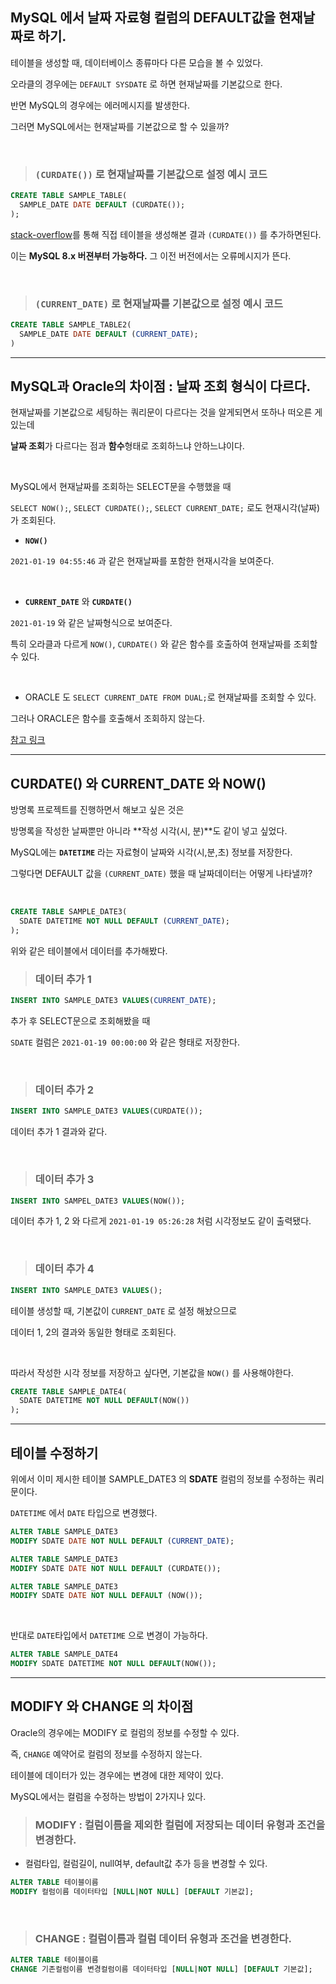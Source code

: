##  MySQL 에서 날짜 자료형 컬럼의 DEFAULT값을 현재날짜로 하기.

테이블을 생성할 때, 데이터베이스 종류마다 다른 모습을 볼 수 있었다.

오라클의 경우에는 `DEFAULT SYSDATE` 로 하면 현재날짜를 기본값으로 한다.

반면 MySQL의 경우에는 에러메시지를 발생한다.

그러면 MySQL에서는 현재날짜를 기본값으로 할 수 있을까?

<br>

> ###  **`(CURDATE())`** 로 현재날짜를 기본값으로 설정 예시 코드

```sql
CREATE TABLE SAMPLE_TABLE(
  SAMPLE_DATE DATE DEFAULT (CURDATE());
);
```

[stack-overflow](https://stackoverflow.com/questions/20461030/current-date-curdate-not-working-as-default-date-value)를 통해 직접 테이블을 생성해본 결과 `(CURDATE())` 를 추가하면된다.

이는 **MySQL 8.x 버젼부터 가능하다.** 그 이전 버전에서는 오류메시지가 뜬다.

<br>

> ### **`(CURRENT_DATE)`** 로 현재날짜를 기본값으로 설정 예시 코드

```sql
CREATE TABLE SAMPLE_TABLE2(
  SAMPLE_DATE DATE DEFAULT (CURRENT_DATE);
)
```

<hr>

## MySQL과 Oracle의 차이점 : 날짜 조회 형식이 다르다.

현재날짜를 기본값으로 세팅하는 쿼리문이 다르다는 것을 알게되면서 또하나 떠오른 게 있는데

**날짜 조회**가 다르다는 점과 **함수**형태로 조회하느냐 안하느냐이다.

<br>

MySQL에서 현재날짜를 조회하는 SELECT문을 수행했을 때

`SELECT NOW();`, `SELECT CURDATE();`, `SELECT CURRENT_DATE;` 로도 현재시각(날짜)가 조회된다.

- **`NOW()`**

`2021-01-19 04:55:46` 과 같은 현재날짜를 포함한 현재시각을 보여준다.

<br>

- **`CURRENT_DATE`** 와 **`CURDATE()`**

`2021-01-19` 와 같은 날짜형식으로 보여준다.

특히 오라클과 다르게 `NOW()`, `CURDATE()` 와 같은 함수를 호출하여 현재날짜를 조회할 수 있다.

<br>

- ORACLE 도 `SELECT CURRENT_DATE FROM DUAL;`로 현재날짜를 조회할 수 있다.

그러나 ORACLE은 함수를 호출해서 조회하지 않는다.


[참고 링크](https://stackoverflow.com/questions/20461030/current-date-curdate-not-working-as-default-date-value)


<hr>

## CURDATE() 와 CURRENT_DATE 와 NOW()

방명록 프로젝트를 진행하면서 해보고 싶은 것은

방명록을 작성한 날짜뿐만 아니라 **작성 시각(시, 분)**도 같이 넣고 싶었다.

MySQL에는 **`DATETIME`** 라는 자료형이 날짜와 시각(시,분,초) 정보를 저장한다.

그렇다면 DEFAULT 값을 `(CURRENT_DATE)` 했을 때 날짜데이터는 어떻게 나타낼까?


<br>

```sql
CREATE TABLE SAMPLE_DATE3(
  SDATE DATETIME NOT NULL DEFAULT (CURRENT_DATE);
);
```

위와 같은 테이블에서 데이터를 추가해봤다.

> ### 데이터 추가 1

```sql
INSERT INTO SAMPLE_DATE3 VALUES(CURRENT_DATE);
```

추가 후 SELECT문으로 조회해봤을 때

`SDATE` 컬럼은 `2021-01-19 00:00:00` 와 같은 형태로 저장한다.

<br>

> ### 데이터 추가 2

```sql
INSERT INTO SAMPLE_DATE3 VALUES(CURDATE());
```

데이터 추가 1 결과와 같다.

<br>

> ### 데이터 추가 3

```sql
INSERT INTO SAMPEL_DATE3 VALUES(NOW());
```

데이터 추가 1, 2 와 다르게 `2021-01-19 05:26:28` 처럼 시각정보도 같이 출력됐다.

<br>

> ### 데이터 추가 4

```sql
INSERT INTO SAMPLE_DATE3 VALUES();
```

테이블 생성할 때, 기본값이 `CURRENT_DATE` 로 설정 해놨으므로

데이터 1, 2의 결과와 동일한 형태로 조회된다.


<br>

따라서 작성한 시각 정보를 저장하고 싶다면, 기본값을 `NOW()` 를 사용해야한다.

```SQL
CREATE TABLE SAMPLE_DATE4(
  SDATE DATETIME NOT NULL DEFAULT(NOW())
);
```

<hr>

## 테이블 수정하기

위에서 이미 제시한 테이블 SAMPLE_DATE3 의 **SDATE** 컬럼의 정보를 수정하는 쿼리문이다.

`DATETIME` 에서 `DATE` 타입으로 변경했다.

```sql
ALTER TABLE SAMPLE_DATE3
MODIFY SDATE DATE NOT NULL DEFAULT (CURRENT_DATE);
```

```SQL
ALTER TABLE SAMPLE_DATE3
MODIFY SDATE DATE NOT NULL DEFAULT (CURDATE());
```

```sql
ALTER TABLE SAMPLE_DATE3
MODIFY SDATE DATE NOT NULL DEFAULT (NOW());
```

<br>

반대로 `DATE`타입에서 `DATETIME` 으로 변경이 가능하다.

```sql
ALTER TABLE SAMPLE_DATE4
MODIFY SDATE DATETIME NOT NULL DEFAULT(NOW());
```

<hr>

## MODIFY 와 CHANGE 의 차이점

Oracle의 경우에는 MODIFY 로 컬럼의 정보를 수정할 수 있다.

즉, `CHANGE` 예약어로 컬럼의 정보를 수정하지 않는다.

테이블에 데이터가 있는 경우에는 변경에 대한 제약이 있다.


MySQL에서는 컬럼을 수정하는 방법이 2가지나 있다.

> ### MODIFY : 컬럼이름을 제외한 컬럼에 저장되는 데이터 유형과 조건을 변경한다.

- 컬럼타입, 컬럼길이, null여부, default값 추가 등을 변경할 수 있다.

```sql
ALTER TABLE 테이블이름
MODIFY 컬럼이름 데이터타입 [NULL|NOT NULL] [DEFAULT 기본값];
```

<br>

> ### CHANGE : 컬럼이름과 컬럼 데이터 유형과 조건을 변경한다.

```sql
ALTER TABLE 테이블이름
CHANGE 기존컬럼이름 변경컬럼이름 데이터타입 [NULL|NOT NULL] [DEFAULT 기본값];
```
